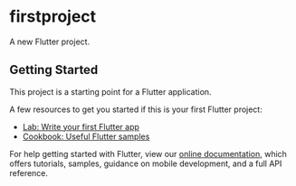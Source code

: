 # firstproject

A new Flutter project.

## Getting Started

This project is a starting point for a Flutter application.

A few resources to get you started if this is your first Flutter project:

- [Lab: Write your first Flutter app](https://flutter.dev/docs/get-started/codelab)
- [Cookbook: Useful Flutter samples](https://flutter.dev/docs/cookbook)

For help getting started with Flutter, view our
[online documentation](https://flutter.dev/docs), which offers tutorials,
samples, guidance on mobile development, and a full API reference.

<!-- import 'package:flutter/material.dart'; -->

<!-- class TextFieldDemo extends StatefulWidget { -->
<!--   TextFieldDemo({Key? key}) : super(key: key); -->

<!--   @override -->
<!--   State<TextFieldDemo> createState() => _TextFieldDemoState(); -->
<!-- } -->

<!-- class _TextFieldDemoState extends State<TextFieldDemo> { -->
<!--   bool pass = false; -->
<!--   String error = ''; -->

<!--   GlobalKey<FormState> key = GlobalKey<FormState>(); -->

<!--   @override -->
<!--   Widget build(BuildContext context) { -->
<!--     return SafeArea( -->
<!--       child: Scaffold( -->
<!--         body: Center( -->
<!--           child: Padding( -->
<!--             padding: const EdgeInsets.all(8.0), -->
<!--             child: Form( -->
<!--               key: key, -->
<!--               child: Column( -->
<!--                 children: [ -->
<!--                   TextFormField( -->
<!--                     validator: (val) { -->
<!--                       return val!.isEmpty ? 'Please Enter valid email' : ''; -->
<!--                     }, -->
<!--                     // textAlign: TextAlign.right, -->
<!--                     // style: TextStyle( -->
<!--                     //   color: Colors.blue, -->
<!--                     //   fontSize: 20.0, -->
<!--                     // ), -->
<!--                     onChanged: (val) { -->
<!--                       // setState(() { -->
<!--                       //   error = val.isEmpty ? 'Please Enter valid email' : ''; -->
<!--                       // }); -->
<!--                     }, -->
<!--                     keyboardType: TextInputType.emailAddress, -->
<!--                     decoration: InputDecoration( -->
<!--                       hintText: 'Enter your email', -->
<!--                       errorText: error, -->
<!--                       label: Text( -->
<!--                         'Email', -->
<!--                         style: TextStyle(color: Colors.red), -->
<!--                       ), -->
<!--                       border: OutlineInputBorder( -->
<!--                         borderRadius: BorderRadius.circular(10.0), -->
<!--                         borderSide: BorderSide(color: Colors.purple, width: 2), -->
<!--                       ), -->
<!--                       enabledBorder: OutlineInputBorder( -->
<!--                         borderRadius: BorderRadius.circular(10.0), -->
<!--                         borderSide: BorderSide(color: Colors.purple, width: 2), -->
<!--                       ), -->
<!--                       focusedBorder: OutlineInputBorder( -->
<!--                         borderRadius: BorderRadius.circular(10.0), -->
<!--                         borderSide: BorderSide(color: Colors.purple, width: 2), -->
<!--                       ), -->
<!--                       errorBorder: OutlineInputBorder( -->
<!--                         borderRadius: BorderRadius.circular(10.0), -->
<!--                         borderSide: BorderSide(color: Colors.purple, width: 2), -->
<!--                       ), -->
<!--                       fillColor: Colors.black26, -->
<!--                       filled: true, -->
<!--                       prefixIcon: Icon(Icons.email, size: 30.0), -->
<!--                       suffixIcon: IconButton( -->
<!--                         icon: -->
<!--                             Icon(pass ? Icons.visibility : Icons.visibility_off), -->
<!--                         onPressed: () { -->
<!--                           setState(() { -->
<!--                             pass = !pass; -->
<!--                           }); -->
<!--                         }, -->
<!--                       ), -->
<!--                     ), -->
<!--                     obscureText: pass, -->
<!--                     // cursorRadius: Radius.circular(5.0), -->
<!--                     // cursorWidth: 20.0, -->
<!--                     // readOnly: true, -->
<!--                   ), -->
<!--                   TextFormField( -->
<!--                     maxLength: 10, -->
<!--                     maxLines: 5, -->
<!--                     validator: (val) { -->
<!--                       return val!.length < 10 ? 'Please Enter valid Contact Number' : ''; -->
<!--                     }, -->
<!--                     // textAlign: TextAlign.right, -->
<!--                     // style: TextStyle( -->
<!--                     //   color: Colors.blue, -->
<!--                     //   fontSize: 20.0, -->
<!--                     // ), -->
<!--                     onChanged: (val) { -->
<!--                       // setState(() { -->
<!--                       //   error = val.isEmpty ? 'Please Enter valid email' : ''; -->
<!--                       // }); -->
<!--                     }, -->
<!--                     keyboardType: TextInputType.emailAddress, -->
<!--                     decoration: InputDecoration( -->
<!--                       hintText: 'Enter your email', -->
<!--                       errorText: error, -->
<!--                       label: Text( -->
<!--                         'Email', -->
<!--                         style: TextStyle(color: Colors.red), -->
<!--                       ), -->
<!--                       border: OutlineInputBorder( -->
<!--                         borderRadius: BorderRadius.circular(10.0), -->
<!--                         borderSide: BorderSide(color: Colors.purple, width: 2), -->
<!--                       ), -->
<!--                       enabledBorder: OutlineInputBorder( -->
<!--                         borderRadius: BorderRadius.circular(10.0), -->
<!--                         borderSide: BorderSide(color: Colors.purple, width: 2), -->
<!--                       ), -->
<!--                       focusedBorder: OutlineInputBorder( -->
<!--                         borderRadius: BorderRadius.circular(10.0), -->
<!--                         borderSide: BorderSide(color: Colors.purple, width: 2), -->
<!--                       ), -->
<!--                       errorBorder: OutlineInputBorder( -->
<!--                         borderRadius: BorderRadius.circular(10.0), -->
<!--                         borderSide: BorderSide(color: Colors.purple, width: 2), -->
<!--                       ), -->
<!--                       fillColor: Colors.black26, -->
<!--                       filled: true, -->
<!--                       prefixIcon: Icon(Icons.email, size: 30.0), -->
<!--                       suffixIcon: IconButton( -->
<!--                         icon: -->
<!--                             Icon(pass ? Icons.visibility : Icons.visibility_off), -->
<!--                         onPressed: () { -->
<!--                           setState(() { -->
<!--                             pass = !pass; -->
<!--                           }); -->
<!--                         }, -->
<!--                       ), -->
<!--                     ), -->
<!--                     obscureText: pass, -->
<!--                     // cursorRadius: Radius.circular(5.0), -->
<!--                     // cursorWidth: 20.0, -->
<!--                     // readOnly: true, -->
<!--                   ), -->
<!--                   MaterialButton( -->
<!--                     color: Colors.green, -->
<!--                     elevation: 20.0, -->
<!--                     shape: RoundedRectangleBorder( -->
<!--                       borderRadius: BorderRadius.circular(10.0), -->
<!--                     ), -->
<!--                     child: Text('SUBMIT'), -->
<!--                     onPressed: () { -->
<!--                       key.currentState!.validate(); -->
<!--                     }, -->
<!--                   ), -->
<!--                 ], -->
<!--               ), -->
<!--             ), -->
<!--           ), -->
<!--         ), -->
<!--       ), -->
<!--     ); -->
<!--   } -->
<!-- } -->
